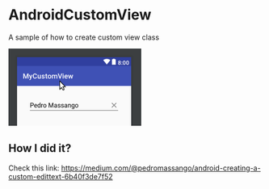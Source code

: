 # AndroidCustomView
A sample of how to create custom view class

![alt tag](screenshots/Kazam_screenshot_00000.png)

## How I did it?

Check this link: https://medium.com/@pedromassango/android-creating-a-custom-edittext-6b40f3de7f52
